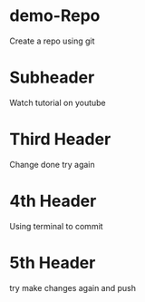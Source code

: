 # demo-Repo

Create a repo using git

# Subheader

Watch tutorial on youtube

# Third Header

Change done try again

# 4th Header

Using terminal to commit

# 5th Header

try make changes again and push